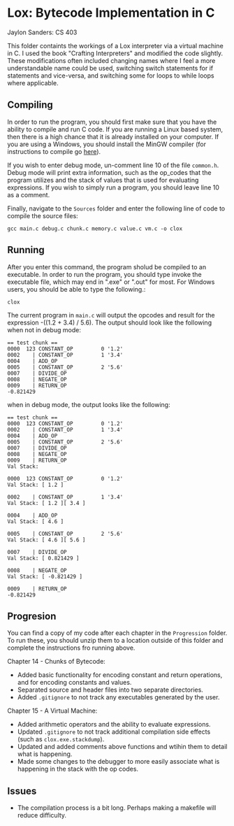 # Lox: Bytecode Implementation in C
Jaylon Sanders: CS 403

This folder containts the workings of a Lox interpreter via a virtual machine in C. I used the book "Crafting Interpreters" and modified the code slightly. These modifications often included changing names where I feel a more understandable name could be used, switching switch statements for if statements and vice-versa, and switching some for loops to while loops where applicable.

## Compiling
In order to run the program, you should first make sure that you have the ability to compile and run C code. If you are running a Linux based system, then there is a high chance that it is already installed on your computer. If you are using a Windows, you should install the MinGW compiler (for instructions to compile go [here](https://www.geeksforgeeks.org/installing-mingw-tools-for-c-c-and-changing-environment-variable/])). 

If you wish to enter debug mode, un-comment line 10 of the file ```common.h```. Debug mode will print extra information, such as the op_codes that the program utilizes and the stack of values that is used for evaluating expressions. If you wish to simply run a program, you should leave line 10 as a comment.

Finally, navigate to the ```Sources``` folder and enter the following line of code to compile the source files:
```
gcc main.c debug.c chunk.c memory.c value.c vm.c -o clox
```
## Running
After you enter this command, the program sholud be compiled to an executable. In order to run the program, you should type invoke the executable file, which may end in ".exe" or ".out" for most. For Windows users, you should be able to type the following.:
```
clox
```

The current program in ```main.c``` will output the opcodes and result for the expression -((1.2 + 3.4) / 5.6). 
The output should look like the following when not in debug mode: 
```
== test chunk ==
0000  123 CONSTANT_OP         0 '1.2'
0002    | CONSTANT_OP         1 '3.4'
0004    | ADD_OP
0005    | CONSTANT_OP         2 '5.6'
0007    | DIVIDE_OP
0008    | NEGATE_OP
0009    | RETURN_OP
-0.821429

```
when in debug mode, the output looks like the following:
```
== test chunk ==
0000  123 CONSTANT_OP         0 '1.2'
0002    | CONSTANT_OP         1 '3.4'
0004    | ADD_OP
0005    | CONSTANT_OP         2 '5.6'
0007    | DIVIDE_OP
0008    | NEGATE_OP
0009    | RETURN_OP
Val Stack:

0000  123 CONSTANT_OP         0 '1.2'
Val Stack: [ 1.2 ]

0002    | CONSTANT_OP         1 '3.4'
Val Stack: [ 1.2 ][ 3.4 ]

0004    | ADD_OP
Val Stack: [ 4.6 ]

0005    | CONSTANT_OP         2 '5.6'
Val Stack: [ 4.6 ][ 5.6 ]

0007    | DIVIDE_OP
Val Stack: [ 0.821429 ]

0008    | NEGATE_OP
Val Stack: [ -0.821429 ]

0009    | RETURN_OP
-0.821429

```

## Progresion
You can find a copy of my code after each chapter in the ```Progression``` folder. To run these, you should unzip them to a location outside of this folder and complete the instructions fro running above.

Chapter 14 - Chunks of Bytecode:
- Added basic functionality for encoding constant and return operations, and for encoding constants and values.
- Separated source and header files into two separate directories.
- Added ```.gitignore``` to not track any executables generated by the user.

Chapter 15 - A Virtual Machine:
- Added arithmetic operators and the ability to evaluate expressions.
- Updated ```.gitignore``` to not track additional compilation side effects (such as ```clox.exe.stackdump```).
- Updated and added comments above functions and wtihin them to detail what is happening.
- Made some changes to the debugger to more easily associate what is happening in the stack with the op codes.

## Issues
- The compilation process is a bit long. Perhaps making a makefile will reduce difficulty. 